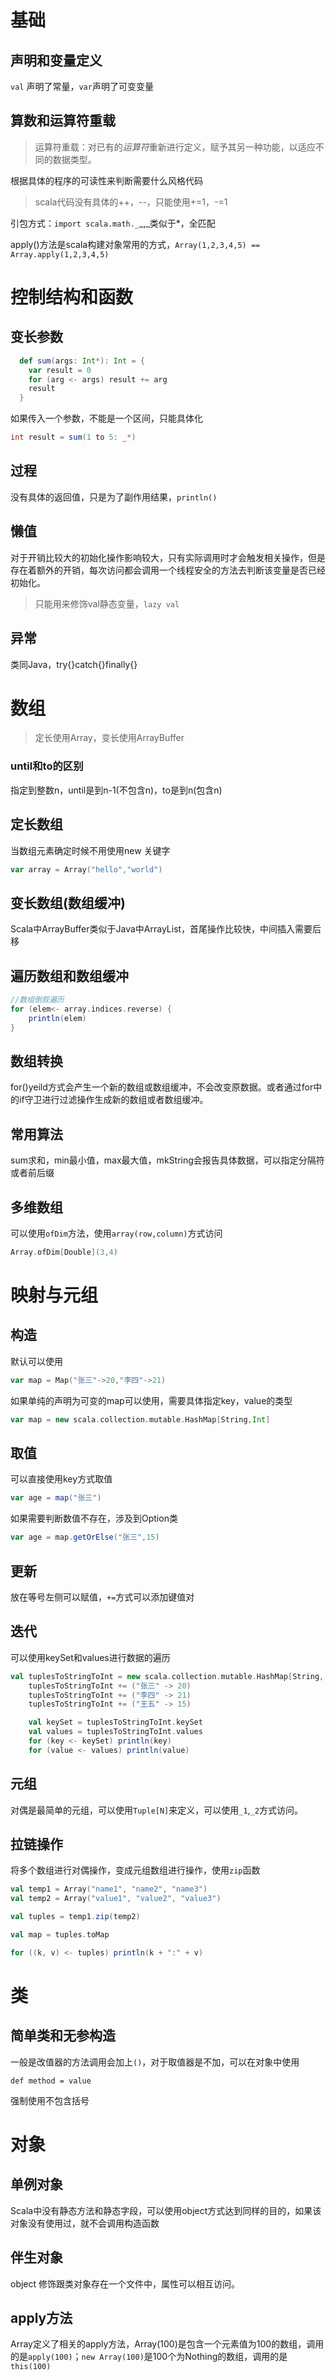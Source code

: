 # 基础

## 声明和变量定义

`val` 声明了常量，`var`声明了可变变量

## 算数和运算符重载

> 运算符重载：对已有的*运算符*重新进行定义，赋予其另一种功能，以适应不同的数据类型。

根据具体的程序的可读性来判断需要什么风格代码

> scala代码没有具体的++，--，只能使用+=1，-=1

引包方式：`import scala.math._`_,_类似于*，全匹配

apply()方法是scala构建对象常用的方式，`Array(1,2,3,4,5) == Array.apply(1,2,3,4,5)`

# 控制结构和函数

## 变长参数

```scala
  def sum(args: Int*): Int = {
    var result = 0
    for (arg <- args) result += arg
    result
  }
```

如果传入一个参数，不能是一个区间，只能具体化

```scala
int result = sum(1 to 5: _*)
```

## 过程

没有具体的返回值，只是为了副作用结果，`println()`

## 懒值

对于开销比较大的初始化操作影响较大，只有实际调用时才会触发相关操作，但是存在着额外的开销，每次访问都会调用一个线程安全的方法去判断该变量是否已经初始化。

> 只能用来修饰val静态变量，`lazy val`

## 异常

类同Java，try{}catch{}finally{}

# 数组

> 定长使用Array，变长使用ArrayBuffer

### until和to的区别

指定到整数n，until是到n-1(不包含n)，to是到n(包含n)

## 定长数组

当数组元素确定时候不用使用new 关键字

```scala
var array = Array("hello","world")
```

## 变长数组(数组缓冲)

Scala中ArrayBuffer类似于Java中ArrayList，首尾操作比较快，中间插入需要后移

## 遍历数组和数组缓冲

```scala
//数组倒叙遍历
for (elem<- array.indices.reverse) {
    println(elem)
}
```

## 数组转换

for()yeild方式会产生一个新的数组或数组缓冲，不会改变原数据。或者通过for中的if守卫进行过滤操作生成新的数组或者数组缓冲。

## 常用算法

sum求和，min最小值，max最大值，mkString会报告具体数据，可以指定分隔符或者前后缀

## 多维数组

可以使用`ofDim`方法，使用`array(row,column)`方式访问

```scala
Array.ofDim[Double](3,4)
```

# 映射与元组

## 构造

默认可以使用

```scala
var map = Map("张三"->20,"李四"->21)
```

如果单纯的声明为可变的map可以使用，需要具体指定key，value的类型

```scala
var map = new scala.collection.mutable.HashMap[String,Int]
```

## 取值

可以直接使用key方式取值

```scala
var age = map("张三")
```

如果需要判断数值不存在，涉及到Option类

```scala
var age = map.getOrElse("张三",15)
```

## 更新

放在等号左侧可以赋值，`+=`方式可以添加键值对

## 迭代

可以使用keySet和values进行数据的遍历

```scala
val tuplesToStringToInt = new scala.collection.mutable.HashMap[String, Int]
    tuplesToStringToInt += ("张三" -> 20)
    tuplesToStringToInt += ("李四" -> 21)
    tuplesToStringToInt += ("王五" -> 15)

    val keySet = tuplesToStringToInt.keySet
    val values = tuplesToStringToInt.values
    for (key <- keySet) println(key)
    for (value <- values) println(value)
```

## 元组

对偶是最简单的元组，可以使用`Tuple[N]`来定义，可以使用`_1`,`_2`方式访问。

## 拉链操作

将多个数组进行对偶操作，变成元组数组进行操作，使用`zip`函数

```scala
val temp1 = Array("name1", "name2", "name3")
val temp2 = Array("value1", "value2", "value3")

val tuples = temp1.zip(temp2)

val map = tuples.toMap

for ((k, v) <- tuples) println(k + ":" + v)
```

# 类

## 简单类和无参构造

一般是改值器的方法调用会加上`()`，对于取值器是不加，可以在对象中使用

```
def method = value
```

强制使用不包含括号

# 对象

## 单例对象

Scala中没有静态方法和静态字段，可以使用object方式达到同样的目的，如果该对象没有使用过，就不会调用构造函数

## 伴生对象

object 修饰跟类对象存在一个文件中，属性可以相互访问。

## apply方法

Array定义了相关的apply方法，Array(100)是包含一个元素值为100的数组，调用的是`apply(100)`；`new Array(100)`是100个为Nothing的数组，调用的是`this(100)`
